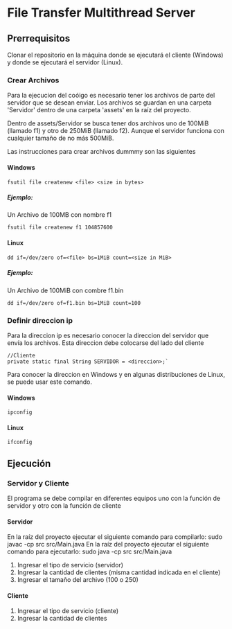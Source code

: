 # File Transfer Multithread Server
## Prerrequisitos
Clonar el repositorio en la máquina donde se ejecutará el cliente (Windows) y donde se ejecutará el servidor (Linux).

### Crear Archivos
Para la ejecucion del coóigo es necesario tener los archivos de parte del servidor que se desean enviar.
Los archivos se guardan en una carpeta 'Servidor' dentro de una carpeta 'assets' en la raíz del proyecto.

Dentro de assets/Servidor se busca tener dos archivos uno de 100MiB (llamado f1) y otro de 250MiB (llamado f2). Aunque el servidor funciona con cualquier tamaño de no más 500MiB.

Las instrucciones para crear archivos dummmy son las siguientes
#### Windows
  `fsutil file createnew <file> <size in bytes>`
##### Ejemplo:
  Un Archivo de 100MB con nombre f1
  
   `fsutil file createnew f1 104857600`
#### Linux
  `dd if=/dev/zero of=<file> bs=1MiB count=<size in MiB>`
##### Ejemplo:
  Un Archivo de 100MiB con combre f1.bin
  
   `dd if=/dev/zero of=f1.bin bs=1MiB count=100`

### Definir direccion ip
  Para la direccion ip es necesario conocer la direccion del servidor que envía los archivos.
  Esta direccion debe colocarse del lado del cliente 
  ```
  //Cliente
  private static final String SERVIDOR = <direccion>;`
  ```
  Para conocer la direccion en Windows y en algunas distribuciones de Linux, se puede usar este comando.
#### Windows
  `ipconfig`
#### Linux
  `ifconfig`
  
## Ejecución
### Servidor y Cliente
  El programa se debe compilar en diferentes equipos uno con la función de servidor y otro con la función de cliente
  
#### Servidor
En la raíz del proyecto ejecutar el siguiente comando para compilarlo:
sudo javac -cp src src/Main.java
En la raíz del proyecto ejecutar el siguiente comando para ejecutarlo:
sudo java -cp src src/Main.java

1. Ingresar el tipo de servicio (servidor)
2. Ingresar la cantidad de clientes (misma cantidad indicada en el cliente)
3. Ingresar el tamaño del archivo (100 o 250)

#### Cliente
1. Ingresar el tipo de servicio (cliente)
2. Ingresar la cantidad de clientes

